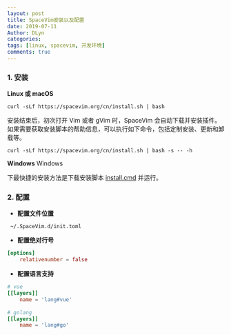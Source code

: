 ```yaml
---
layout: post
title: SpaceVim安装以及配置
date: 2019-07-11
Author: DLyn
categories: 
tags: [linux, spacevim, 开发环境]
comments: true
---
```

### 1. 安装
**Linux 或 macOS**
```
curl -sLf https://spacevim.org/cn/install.sh | bash
```
安装结束后，初次打开 Vim 或者 gVim 时，SpaceVim 会自动下载并安装插件。
如果需要获取安装脚本的帮助信息，可以执行如下命令，包括定制安装、更新和卸载等。

```
curl -sLf https://spacevim.org/cn/install.sh | bash -s -- -h
```
**Windows**
Windows 

下最快捷的安装方法是下载安装脚本 [install.cmd](https://spacevim.org/cn/install.cmd) 并运行。

### 2. 配置
- **配置文件位置**
```
 ~/.SpaceVim.d/init.toml
```
- **配置绝对行号**

``` toml
[options]
    relativenumber = false
```
- **配置语言支持**
``` toml
# vue
[[layers]]
    name = 'lang#vue'
    
# golang
[[layers]]
    name = 'lang#go'
```
